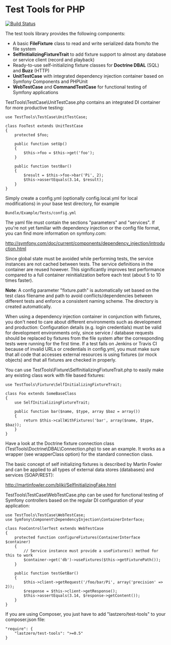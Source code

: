 Test Tools for PHP
==================

[![Build Status](https://travis-ci.org/lastzero/test-tools.png?branch=master)](https://travis-ci.org/lastzero/test-tools)

The test tools library provides the following components:

* A basic **FileFixture** class to read and write serialized data from/to the file system
* **SelfInitializingFixtureTrait** to add fixture support to almost any database or service client (record and playback)
* Ready-to-use self-initializing fixture classes for **Doctrine DBAL** (SQL) and **Buzz** (HTTP)
* **UnitTestCase** with integrated dependency injection container based on Symfony Components and PHPUnit
* **WebTestCase** and **CommandTestCase** for functional testing of Symfony applications

TestTools\TestCase\UnitTestCase.php contains an integrated DI container for more productive testing:

    use TestTools\TestCase\UnitTestCase;

    class FooTest extends UnitTestCase
    {
        protected $foo;

        public function setUp()
        {
            $this->foo = $this->get('foo');
        }

        public function testBar()
        {
            $result = $this->foo->bar('Pi', 2);
            $this->assertEquals(3.14, $result);
        }
    }

Simply create a config.yml (optionally config.local.yml for local modifications) in your base test directory,
for example

    Bundle/Example/Tests/config.yml
    
The yaml file must contain the sections "parameters" and "services". If you're not yet familiar with
dependency injection or the config file format, you can find more information on symfony.com:

http://symfony.com/doc/current/components/dependency_injection/introduction.html

Since global state must be avoided while performing tests, the service instances are not 
cached between tests. The service definitions in the container are reused however. This significantly
improves test performance compared to a full container reinitialization before each test (about 5 to 10 times faster).

**Note**: A config parameter "fixture.path" is automatically set based on the test class filename and path 
to avoid conflicts/dependencies between different tests and enforce a consistent naming scheme.
The directory is created automatically.

When using a dependency injection container in conjunction with fixtures, you don't need to care about 
different environments such as development and production:
Configuration details (e.g. login credentials) must be valid for development 
environments only, since service / database requests should be replaced by fixtures from the file system after the 
corresponding tests were running for the first time. If a test fails on Jenkins or Travis CI
because of invalid URLs or credentials in config.yml, you must make sure that all code that 
accesses external resources is using fixtures (or mock objects) and that all fixtures are checked in properly.
 
You can use TestTools\Fixture\SelfInitializingFixtureTrait.php to easily make any existing class
work with file based fixtures:

    use TestTools\Fixture\SelfInitializingFixtureTrait;

    class Foo extends SomeBaseClass
    {
        use SelfInitializingFixtureTrait;

        public function bar($name, $type, array $baz = array())
        {
            return $this->callWithFixtures('bar', array($name, $type, $baz));
        }
    }

Have a look at the Doctrine fixture connection class (TestTools\Doctrine\DBAL\Connection.php) to see an
example. It works as a wrapper (see wrapperClass option) for the standard connection class.

The basic concept of self initializing fixtures is described by Martin Fowler and can be applied to all
types of external data stores (databases) and services (SOAP/REST):

http://martinfowler.com/bliki/SelfInitializingFake.html

TestTools\TestCase\WebTestCase.php can be used for functional testing of Symfony controllers based on the 
regular DI configuration of your application:

    use TestTools\TestCase\WebTestCase;
    use Symfony\Component\DependencyInjection\ContainerInterface;

    class FooControllerTest extends WebTestCase
    {
        protected function configureFixtures(ContainerInterface $container)
        {
            // Service instance must provide a useFixtures() method for this to work
            $container->get('db')->useFixtures($this->getFixturePath());
        }

        public function testGetBar()
        {
            $this->client->getRequest('/foo/bar/Pi', array('precision' => 2));
            $response = $this->client->getResponse();
            $this->assertEquals(3.14, $response->getContent());
        }
    }

If you are using Composer, you just have to add "lastzero/test-tools" to your composer.json file:

    "require": {
        "lastzero/test-tools": ">=0.5"
    }
